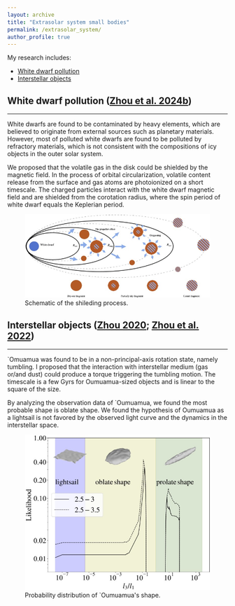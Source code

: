 ```yaml
---
layout: archive
title: "Extrasolar system small bodies"
permalink: /extrasolar_system/
author_profile: true
---
```



My research includes:
* [White dwarf pollution](#binary-yarkovsky-effect) 
* [Interstellar objects](#crater-induced-yorp-cyorp-effect)

## White dwarf pollution ([Zhou et al. 2024b](https://www.aanda.org/articles/aa/abs/2024/07/aa49271-24/aa49271-24.html))
-----
White dwarfs are found to be contaminated by heavy elements, which are believed to originate from external sources such as planetary materials. However, most of polluted white dwarfs are found to be polluted by refractory materials, which is not consistent with the compositions of icy objects in the outer solar system.

We proposed that the volatile gas in the disk could be shielded by the magnetic field. In the process of orbital circularization, volatile content release from the surface and gas atoms are photoionized on a short timescale. The charged particles interact with the white dwarf magnetic field and are shielded from the corotation radius, where the spin period of white dwarf equals the Keplerian period.


<figure>
  <img src="/images/schematic_overview.jpg" alt="This is the caption for the image">
  <figcaption>Schematic of the shileding process.</figcaption>
</figure>



## Interstellar objects ([Zhou 2020](https://iopscience.iop.org/article/10.3847/1538-4357/ab9f3e/meta); [Zhou et al. 2022](https://www.aanda.org/articles/aa/abs/2022/11/aa44119-22/aa44119-22.html))
-----
`Omuamua was found to be in a non-principal-axis rotation state, namely tumbling. I proposed that the interaction with interstellar medium (gas or/and dust) could produce a torque triggering the tumbling motion. The timescale is a few Gyrs for Oumuamua-sized objects and is linear to the square of the size.

By analyzing the observation data of `Oumuamua, we found the most probable shape is oblate shape. We found the hypothesis of Oumuamua as a lightsail is not favored by the observed light curve and the dynamics in the interstellar space.

<figure>
  <img src="/images/Oumuamua.jpg" alt="This is the caption for the image">
  <figcaption>Probability distribution of `Oumuamua's shape.</figcaption>
</figure>



